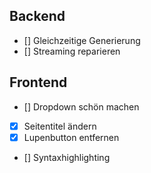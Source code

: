 ## Backend
- [] Gleichzeitige Generierung
- [] Streaming reparieren

## Frontend
- [] Dropdown schön machen
- [x] Seitentitel ändern
- [x] Lupenbutton entfernen
- [] Syntaxhighlighting

